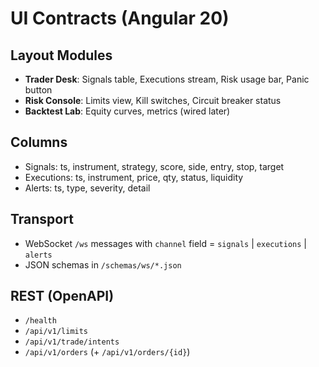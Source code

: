 # UI Contracts (Angular 20)

## Layout Modules
- **Trader Desk**: Signals table, Executions stream, Risk usage bar, Panic button
- **Risk Console**: Limits view, Kill switches, Circuit breaker status
- **Backtest Lab**: Equity curves, metrics (wired later)

## Columns
- Signals: ts, instrument, strategy, score, side, entry, stop, target
- Executions: ts, instrument, price, qty, status, liquidity
- Alerts: ts, type, severity, detail

## Transport
- WebSocket `/ws` messages with `channel` field = `signals` | `executions` | `alerts`
- JSON schemas in `/schemas/ws/*.json`

## REST (OpenAPI)
- `/health`
- `/api/v1/limits`
- `/api/v1/trade/intents`
- `/api/v1/orders` (+ `/api/v1/orders/{id}`)
